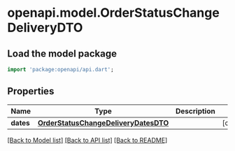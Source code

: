# openapi.model.OrderStatusChangeDeliveryDTO

## Load the model package
```dart
import 'package:openapi/api.dart';
```

## Properties
Name | Type | Description | Notes
------------ | ------------- | ------------- | -------------
**dates** | [**OrderStatusChangeDeliveryDatesDTO**](OrderStatusChangeDeliveryDatesDTO.md) |  | [optional] 

[[Back to Model list]](../README.md#documentation-for-models) [[Back to API list]](../README.md#documentation-for-api-endpoints) [[Back to README]](../README.md)


